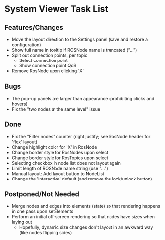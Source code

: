 # System Viewer Task List

## Features/Changes
* Move the layout direction to the Settings panel (save and restore a configuration)
* Show full name in tooltip if ROSNode name is truncated ("...")
* Split out connection points, per topic
    * Select connection point
    * Show connection point QoS
* Remove RosNode upon clicking 'X'

## Bugs
* The pop-up panels are larger than appearance (prohibiting clicks and hovers)
* Fix the "two nodes at the same level" issue

## Done
* Fix the "Filter nodes" counter (right justify; see RosNode header for 'flex' layout)
* Change highlight color for 'X' in RosNode
* Change border style for RosNodes upon select
* Change border style for RosTopics upon select
* Selecting checkbox in node list does not layout again
* Limit length of ROSNode name string (use "...")
* Manual layout: Add layout button to NodeList
* Change the 'interactive' default (and remove the lock/unlock button)

## Postponed/Not Needed
* Merge nodes and edges into elements (state) so that rendering happens in one pass upon setElements
* Perform an initial off-screen rendering so that nodes have sizes when laying out
    * Hopefully, dynamic size changes don't layout in an awkward way (like nodes flipping sides)
